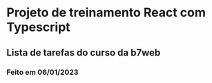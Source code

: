 # Projeto de treinamento React com Typescript

## Lista de tarefas do curso da b7web

### Feito em 06/01/2023
